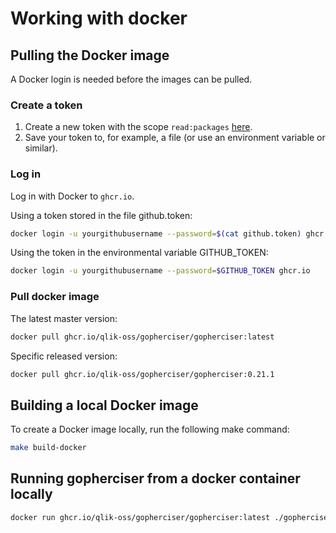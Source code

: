 # Working with docker

## Pulling the Docker image

A Docker login is needed before the images can be pulled. 

### Create a token

1. Create a new token with the scope `read:packages` [here](https://github.com/settings/tokens).
2. Save your token to, for example, a file (or use an environment variable or similar).

### Log in

Log in with Docker to `ghcr.io`.

Using a token stored in the file github.token: 

```bash
docker login -u yourgithubusername --password=$(cat github.token) ghcr.io
```

Using the token in the environmental variable GITHUB_TOKEN:

```bash
docker login -u yourgithubusername --password=$GITHUB_TOKEN ghcr.io
```

### Pull docker image

The latest master version:

```bash
docker pull ghcr.io/qlik-oss/gopherciser/gopherciser:latest
```

Specific released version:

```bash
docker pull ghcr.io/qlik-oss/gopherciser/gopherciser:0.21.1
```

## Building a local Docker image

To create a Docker image locally, run the following make command:

```bash
make build-docker
```

## Running gopherciser from a docker container locally

```bash
docker run ghcr.io/qlik-oss/gopherciser/gopherciser:latest ./gopherciser -h
```
